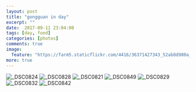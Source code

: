 ```yaml
---
layout: post
title: "gongguan in day"
excerpt: ""
date:  2017-09-11 23:04:00
tags: [day, food]
categories: [photos]
comments: true
image:
  feature: "https://farm5.staticflickr.com/4416/36371427343_52ab8d980a_o.jpg"
more: true
---
```

<img src="https://farm5.staticflickr.com/4349/36995596806_0ff24bb8c2_o.jpg" alt="_DSC0824">

<img src="https://farm5.staticflickr.com/4441/37043169231_5839a253b4_o.jpg" alt="_DSC0828">

<img src="https://farm5.staticflickr.com/4389/37043169511_5e5d6cdd95_o.jpg" alt="_DSC0821">

<img src="https://farm5.staticflickr.com/4377/37043166011_3c44a6c8f9_o.jpg" alt="_DSC0849">

<img src="https://farm5.staticflickr.com/4389/36995596316_be736cec83_o.jpg" alt="_DSC0829">

<img src="https://farm5.staticflickr.com/4381/37043168711_863d537708_o.jpg" alt="_DSC0832">

<img src="https://farm5.staticflickr.com/4351/37043167381_6571e90d9b_o.jpg" alt="_DSC0842">

